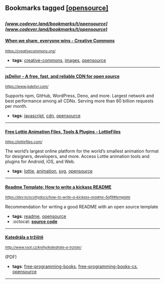## Bookmarks tagged [[opensource]](https://www.codever.land/search?q=[opensource])

_<sup><sup>[www.codever.land/bookmarks/t/opensource](www.codever.land/bookmarks/t/opensource)</sup></sup>_
---
#### [When we share, everyone wins - Creative Commons](https://creativecommons.org/)
_<sup>https://creativecommons.org/</sup>_

* **tags**: [creative-commons](../tagged/creative-commons.md), [images](../tagged/images.md), [opensource](../tagged/opensource.md)
---
#### [jsDelivr - A free, fast, and reliable CDN for open source](https://www.jsdelivr.com/)
_<sup>https://www.jsdelivr.com/</sup>_

Supports npm, GitHub, WordPress, Deno, and more. Largest network and best performance among all CDNs. Serving more than 80 billion requests per month.
* **tags**: [javascript](../tagged/javascript.md), [cdn](../tagged/cdn.md), [opensource](../tagged/opensource.md)
---
#### [Free Lottie Animation Files, Tools & Plugins - LottieFiles](https://lottiefiles.com/)
_<sup>https://lottiefiles.com/</sup>_

The world’s largest online platform for the world’s smallest animation format for designers, developers, and more. Access Lottie animation tools and plugins for Android, iOS, and Web.
* **tags**: [lottie](../tagged/lottie.md), [animation](../tagged/animation.md), [svg](../tagged/svg.md), [opensource](../tagged/opensource.md)
---
#### [Readme Template: How to write a kickass README](https://dev.to/scottydocs/how-to-write-a-kickass-readme-5af9#template)
_<sup>https://dev.to/scottydocs/how-to-write-a-kickass-readme-5af9#template</sup>_

Recommendation for writing a good README with an open source template
* **tags**: [readme](../tagged/readme.md), [opensource](../tagged/opensource.md)
* :octocat: **[source code](https://github.com/scottydocs/README-template.md)**
---
#### [Katedrála a tržiště](http://www.root.cz/knihy/katedrala-a-trziste/)
_<sup>http://www.root.cz/knihy/katedrala-a-trziste/</sup>_

(PDF)
* **tags**: [free-programming-books](../tagged/free-programming-books.md), [free-programming-books-cs](../tagged/free-programming-books-cs.md), [opensource](../tagged/opensource.md)
---
